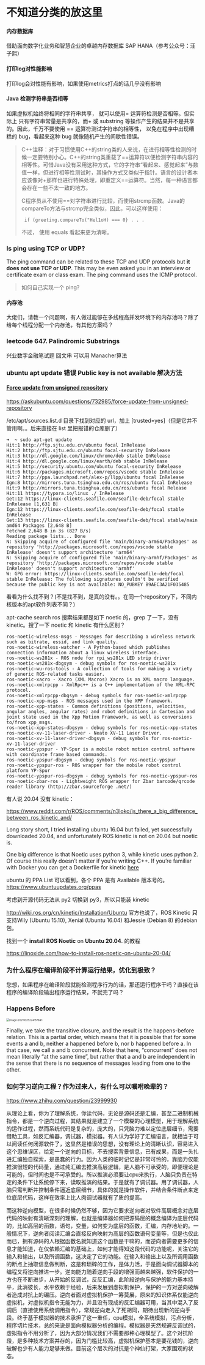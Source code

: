 # 不知道分类的放这里

#### 内存数据库

借助面向数字化业务和智慧企业的卓越内存数据库 SAP HANA（参考公众号：汪子熙）



#### 打印log对性能影响

打印log会对性能有影响，如果使用metrics打点的话几乎没有影响



#### Java 检测字符串是否相等

如果虚拟机始终将相同的字符串共享， 就可以使用= 运算符检测是否相等。但实际上 只有字符串常量是共享的，而+ 或 substring 等操作产生的结果并不是共享的。因此，千万不要使用 == 运算符测试字符串的相等性， 以免在程序中出现糟糕的 bug，看起来这种 bug 就像随机产生的间歇性错误。

> C++注释：对于习惯使用C++的string类的人来说，在进行相等性检测的时候一定要特别小心。C++的string类重载了==运算符以便检测字符串内容的相等性。可惜Java没有采用这种方式，它的字符串“看起来、感觉起来”与数值一样，但进行相等性测试时，其操作方式又类似于指针。语言的设计者本应该像对+那样也进行特殊处理，即重定义==运算符。当然，每一种语言都会存在一些不太一致的地方。
>
> C程序员从不使用==对字符串进行比较，而使用strcmp函数。Java的compareTo方法与strcmp完全类似，因此，可以这样使用：
>
> ```
>  if (greeting.compareTo("Hel1oH) === 0} . . . 
> ```
>
> 不过， 使用 equals 看起来更为清晰。



### Is ping using TCP or UDP?

The ping command can be related to these TCP and UDP protocols but **it does not use TCP or UDP**. This may be even asked you in an interview or certificate exam or class exam. The ping command uses the ICMP protocol.

> 如何自己实现一个 ping?



#### 内存池

大佬们，请教一个问题啊，有人做过能够在多线程高并发环境下的内存池吗？除了给每个线程分配一个内存池，有其他方案吗？



### leetcode 647. Palindromic Substrings

兴业数字金融笔试题 回文串 可以用 Manacher算法



### ubuntu apt update 错误 Public key is not available 解决方法

#### [Force update from unsigned repository](https://askubuntu.com/questions/732985/force-update-from-unsigned-repository)

https://askubuntu.com/questions/732985/force-update-from-unsigned-repository

/etc/apt/sources.list.d 目录下找到对应的 url，加上 [trusted=yes]（但是它并不管用啊。。后来直接在 list 里把报错的仓库删了）

```
➜  ~ sudo apt-get update                                                                                                             
Hit:1 http://ftp.sjtu.edu.cn/ubuntu focal InRelease
Hit:2 http://ftp.sjtu.edu.cn/ubuntu focal-security InRelease                                                                                                                                
Hit:3 http://dl.google.com/linux/chrome/deb stable InRelease                                                                                                                                
Hit:4 http://dl.google.com/linux/earth/deb stable InRelease                                                                                                                                 
Hit:5 http://security.ubuntu.com/ubuntu focal-security InRelease                                                                                                                            
Hit:6 http://packages.microsoft.com/repos/vscode stable InRelease                                                                                                                           
Hit:7 http://ppa.launchpad.net/alex-p/llpp/ubuntu focal InRelease                                                                                                                           
Ign:8 http://mirrors.tuna.tsinghua.edu.cn/ros/ubuntu focal InRelease                                            
Hit:9 http://mirrors.tuna.tsinghua.edu.cn/ros/ubuntu focal Release                      
Hit:11 https://typora.io/linux ./ InRelease                                     
Get:12 https://linux-clients.seafile.com/seafile-deb/focal stable InRelease [1,631 B]
Ign:12 https://linux-clients.seafile.com/seafile-deb/focal stable InRelease
Get:13 https://linux-clients.seafile.com/seafile-deb/focal stable/main amd64 Packages [2,648 B]
Fetched 2,648 B in 3s (827 B/s)       
Reading package lists... Done
N: Skipping acquire of configured file 'main/binary-arm64/Packages' as repository 'http://packages.microsoft.com/repos/vscode stable InRelease' doesn't support architecture 'arm64'
N: Skipping acquire of configured file 'main/binary-armhf/Packages' as repository 'http://packages.microsoft.com/repos/vscode stable InRelease' doesn't support architecture 'armhf'
W: GPG error: https://linux-clients.seafile.com/seafile-deb/focal stable InRelease: The following signatures couldn't be verified because the public key is not available: NO_PUBKEY B9AEC3A21F035485
```



看看为什么找不到？(不是找不到，是真的没有。。在同一个repository下，不同内核版本的apt软件列表不同？)

apt-cache search ros 搜索结果都是如下 noetic 的，grep 了一下，没有 kinetic。搜了一下 noetic 和 kinetic 有什么区别？

```
ros-noetic-wireless-msgs - Messages for describing a wireless network such as bitrate, essid, and link quality.
ros-noetic-wireless-watcher - A Python-based which publishes connection information about a linux wireless interface.
ros-noetic-ws281x - ROS node for rpi_ws281x LED strip driver
ros-noetic-ws281x-dbgsym - debug symbols for ros-noetic-ws281x
ros-noetic-wu-ros-tools - A collection of tools for making a variety of generic ROS-related tasks easier.
ros-noetic-xacro - Xacro (XML Macros) Xacro is an XML macro language.
ros-noetic-xmlrpcpp - XmlRpc++ is a C++ implementation of the XML-RPC protocol.
ros-noetic-xmlrpcpp-dbgsym - debug symbols for ros-noetic-xmlrpcpp
ros-noetic-xpp-msgs - ROS messages used in the XPP framework.
ros-noetic-xpp-states - Common definitions (positions, velocities, angular angles, angular rates) and robot definitions in Cartesian and joint state used in the Xpp Motion Framework, as well as conversions to/from xpp_msgs.
ros-noetic-xpp-states-dbgsym - debug symbols for ros-noetic-xpp-states
ros-noetic-xv-11-laser-driver - Neato XV-11 Laser Driver.
ros-noetic-xv-11-laser-driver-dbgsym - debug symbols for ros-noetic-xv-11-laser-driver
ros-noetic-ypspur - YP-Spur is a mobile robot motion control software with coordinate frame based commands.
ros-noetic-ypspur-dbgsym - debug symbols for ros-noetic-ypspur
ros-noetic-ypspur-ros - ROS wrapper for the mobile robot control platform YP-Spur
ros-noetic-ypspur-ros-dbgsym - debug symbols for ros-noetic-ypspur-ros
ros-noetic-zbar-ros - Lightweight ROS wrapper for Zbar barcode/qrcode reader library (http://zbar.sourceforge .net/)
```

有人说 20.04 没有 kinetic：

https://www.reddit.com/r/ROS/comments/n3loko/is_there_a_big_difference_between_ros_kinetic_and/

Long story short, I tried installing ubuntu 16.04 but failed, yet successfully downloaded 20.04, and unfortunately ROS kinetic is not on 20.04 but noetic is.

One big difference is that Noetic uses python 3, while kinetic uses python 2. Of course this really doesn’t matter if you’re writing C++. If you’re familiar with Docker you can get a Dockerfile for kinetic [here](https://hub.docker.com/_/ros)

ubuntu 的 PPA List 可以看到，各个 PPA 是有 Available 版本号的。https://www.ubuntuupdates.org/ppas

考虑到开源代码无法从 py2 切换到 py3，所以只能装 kinetic

http://wiki.ros.org/cn/kinetic/Installation/Ubuntu 官方也说了，ROS Kinetic **只** 支持Wily (Ubuntu 15.10), Xenial (Ubuntu 16.04) 和Jessie (Debian 8) 的debian包。

找到一个  **install ROS Noetic** on **Ubuntu 20.04**. 的教程

https://linoxide.com/how-to-install-ros-noetic-on-ubuntu-20-04/





### 为什么程序在编译阶段不计算运行结果，优化到极致？

您想，如果程序在编译阶段就能检测程序行为的话，那还运行程序干吗？直接在该程序的编译阶段输出程序运行结果，不就完了吗？



### Happens Before

<img src="../../images/image-20211025224157841.png" alt="image-20211025224157841" style="zoom:48%;" />

Finally, we take the transitive closure, and the result is the happens-before relation. This is a partial order, which means that it is possible that for some events a and b, neither a happened before b, nor b happened before a. In that case, we call a and b concurrent. Note that here, “concurrent” does not mean literally “at the same time”, but rather that a and b are independent in the sense that there is no sequence of messages leading from one to the other.



### 如何学习逆向工程？作为过来人，有什么可以嘱咐晚辈的？

https://www.zhihu.com/question/23999930

从理论上看，你为了理解系统，你读代码，无论是源码还是汇编，甚至二进制机械指令，都是一个逆向过程，其结果就是建立了一个模糊的心理模型，用于理解系统的运作过程，然而系统代码是复杂的，庞大的，只凭脑力难以定位底层细节，需要借助工具，如反汇编器，调试器，模拟器。有人认为学好了汇编语言，就相当于可以阅读任何闭源软件了，这显然是错误的思想，没有理论上的清晰认识，容易进入这个思维误区，给定一个逆向的目标，不去搜索背景信息，已有成果，而是一头扎进汇编独自探索，是愚蠢的行为。因为人类的临时记忆是非常可怜的，靠脑力仅能推演很短的代码量，通过纯汇编去推演高层逻辑，是人脑不可承受的，即便理论是可能的，但时间也是不可承受的。所以推演必须要让cpu来执行，人脑只负责在特定的条件下让系统停下来，读取推演的结果。于是就有了调试器。用了调试器，人脑只需判断并控制条件逼近底层细节，具体的就是操作软件，并结合条件断点来定位底层代码，这样在效率上比人肉调试器就有了质的提高。

而这种逆向模型，在很多时候仍然不够，因为它要求逆向者对软件高层概念对底层代码的映射有清晰深刻的理解，也就是编译器如何把源码层的概念编译为底层代码的，比如高层的函数，语句，变量，如何变为底层的函数，汇编，内存地址的。一般情况下，逆向者阅读汇编会直接反向映射为高层的函数语句变量等，但是也仅此而已，拥有源码的人根据函数名就知道这个函数是干嘛的，而逆向者需要更多的信息才能知道，在仅依赖汇编的基础上，如何才能得知这段代码的功能呢，关注它的输入和输出，以及所调函数，这决定了它的功能。在输入和输出上以及所调用函数的断点上抽取信息做判断，这是和琐碎的工作，是体力活，于是面向调试器脚本的编程又将逆向推进一步。逆向能力随着逆向手段的增强而越来越强，软件保护的一方也在不断进步，从开始的反调试，反反汇编，此阶段逆向与保护的能力基本持平，此消彼长，水平依赖于经验，后来发展到虚拟机保护，保护的一方对逆向破解者造成对抗上的碾压。逆向者面对虚拟机保护一筹莫展，原来的知识体系仅能逆向虚拟机，对虚拟机指令无能为力，并且没有现成的反汇编器可用，当其中混入了反调后（直接使用系统调用指令），常规逆向走入了死胡同，期待出现新的逆向手段。终于基于模拟器的技术承担了这一重任，cpu模拟，全系统模拟，污点分析，程序切片技术，总的来说是面向模拟器分析的编程。模拟器是天然规避反调试的，虚拟指令不用分析了，因为大部分情况我们不需要那种心理模型了。这个对抗阶段，是多种技术方案并存的，因为门槛比较高，虚拟机保护基本是要花钱的，逆向破解也少有人能力足够来做。目前这个层次的对抗是个神仙打架，大家围观的状态。
